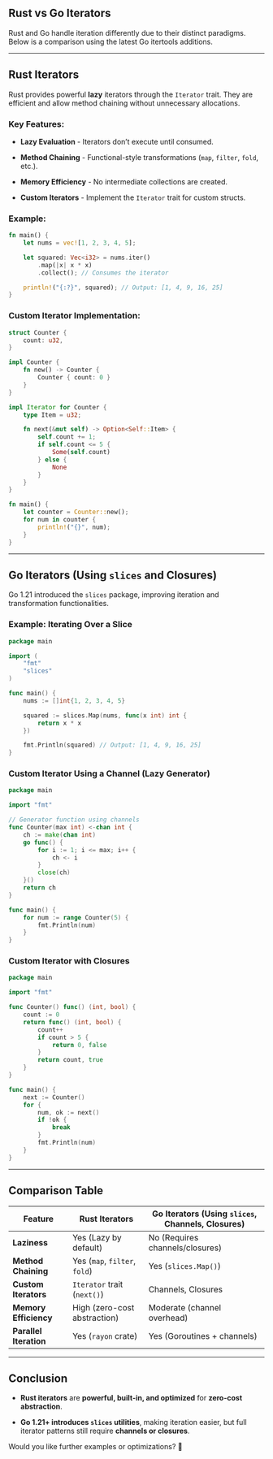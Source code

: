 ## Rust vs Go Iterators

Rust and Go handle iteration differently due to their distinct paradigms. Below is a comparison using the latest Go itertools additions.

---

## **Rust Iterators**

Rust provides powerful **lazy** iterators through the `Iterator` trait. They are efficient and allow method chaining without unnecessary allocations.

### **Key Features:**

- **Lazy Evaluation** - Iterators don’t execute until consumed.
    
- **Method Chaining** - Functional-style transformations (`map`, `filter`, `fold`, etc.).
    
- **Memory Efficiency** - No intermediate collections are created.
    
- **Custom Iterators** - Implement the `Iterator` trait for custom structs.
    

### **Example:**

```rust
fn main() {
    let nums = vec![1, 2, 3, 4, 5];

    let squared: Vec<i32> = nums.iter()
        .map(|x| x * x)
        .collect(); // Consumes the iterator

    println!("{:?}", squared); // Output: [1, 4, 9, 16, 25]
}
```

### **Custom Iterator Implementation:**

```rust
struct Counter {
    count: u32,
}

impl Counter {
    fn new() -> Counter {
        Counter { count: 0 }
    }
}

impl Iterator for Counter {
    type Item = u32;

    fn next(&mut self) -> Option<Self::Item> {
        self.count += 1;
        if self.count <= 5 {
            Some(self.count)
        } else {
            None
        }
    }
}

fn main() {
    let counter = Counter::new();
    for num in counter {
        println!("{}", num);
    }
}
```

---

## **Go Iterators (Using `slices` and Closures)**

Go 1.21 introduced the `slices` package, improving iteration and transformation functionalities.

### **Example: Iterating Over a Slice**

```go
package main

import (
    "fmt"
    "slices"
)

func main() {
    nums := []int{1, 2, 3, 4, 5}

    squared := slices.Map(nums, func(x int) int {
        return x * x
    })

    fmt.Println(squared) // Output: [1, 4, 9, 16, 25]
}
```

### **Custom Iterator Using a Channel (Lazy Generator)**

```go
package main

import "fmt"

// Generator function using channels
func Counter(max int) <-chan int {
    ch := make(chan int)
    go func() {
        for i := 1; i <= max; i++ {
            ch <- i
        }
        close(ch)
    }()
    return ch
}

func main() {
    for num := range Counter(5) {
        fmt.Println(num)
    }
}
```

### **Custom Iterator with Closures**

```go
package main

import "fmt"

func Counter() func() (int, bool) {
    count := 0
    return func() (int, bool) {
        count++
        if count > 5 {
            return 0, false
        }
        return count, true
    }
}

func main() {
    next := Counter()
    for {
        num, ok := next()
        if !ok {
            break
        }
        fmt.Println(num)
    }
}
```

---

## **Comparison Table**

|Feature|Rust Iterators|Go Iterators (Using `slices`, Channels, Closures)|
|---|---|---|
|**Laziness**|Yes (Lazy by default)|No (Requires channels/closures)|
|**Method Chaining**|Yes (`map`, `filter`, `fold`)|Yes (`slices.Map()`)|
|**Custom Iterators**|`Iterator` trait (`next()`)|Channels, Closures|
|**Memory Efficiency**|High (zero-cost abstraction)|Moderate (channel overhead)|
|**Parallel Iteration**|Yes (`rayon` crate)|Yes (Goroutines + channels)|

---

## **Conclusion**

- **Rust iterators** are **powerful, built-in, and optimized** for **zero-cost abstraction**.
    
- **Go 1.21+ introduces `slices` utilities**, making iteration easier, but full iterator patterns still require **channels or closures**.
    

Would you like further examples or optimizations? 🚀